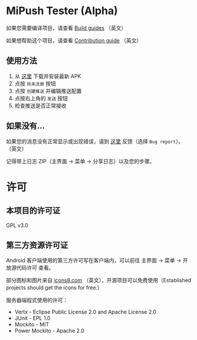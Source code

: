 # MiPush Tester (Alpha)

如果您需要编译项目，请查看 [Build guides](BUILD.md) （英文）

如果想帮助这个项目，请查看 [Contribution guide](CONTRIBUTION.md) （英文）

## 使用方法
1. 从 [这里](https://github.com/MiPushFramework/MiPushTester/releases) 下载并安装最新 APK
2. 点按 `尚未注册` 按钮
3. 点按 `创建推送` 并编辑推送配置
4. 点按右上角的 `发送` 按钮
5. 检查推送是否正常接收

## 如果没有...
如果您的消息没有正常显示或出现错误，请到 [这里](https://github.com/MiPushFramework/MiPushTester/issues/new/choose) 反馈（选择 `Bug report`）。 （英文）

记得带上日志 ZIP（主界面 → 菜单 → 分享日志）以及您的步骤。

# 许可
## 本项目的许可证
GPL v3.0
## 第三方资源许可证
Android 客户端使用的第三方许可写在客户端内，可以前往 主界面 → 菜单 → 开放源代码许可 查看。

部分图标和图片来自 [icons8.com](https://icons8.com/license) （英文），开源项目可以免费使用（Established projects should get the icons for free.）

服务器端程式使用的许可：

* Vertx - Eclipse Public License 2.0 and Apache License 2.0
* JUnit - EPL 1.0
* Mockito - MIT
* Power Mockito - Apache 2.0
